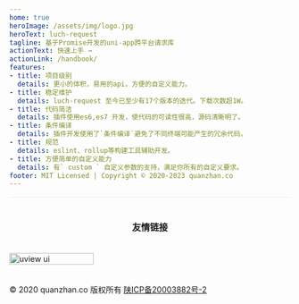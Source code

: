 ```yaml
---
home: true
heroImage: /assets/img/logo.jpg
heroText: luch-request
tagline: 基于Promise开发的uni-app跨平台请求库
actionText: 快速上手 →
actionLink: /handbook/
features:
- title: 项目级别
  details: 更小的体积，易用的api，方便的自定义能力。
- title: 稳定维护
  details: luch-request 至今已至少有17个版本的迭代。下载次数超1W。
- title: 代码简洁
  details: 插件使用es6,es7 开发，使代码的可读性很高，源码清晰明了。
- title: 条件编译
  details: 插件开发使用了`条件编译`避免了不同终端可能产生的冗余代码。
- title: 规范
  details: eslint、rollup等构建工具辅助开发。
- title: 方便简单的自定义能力
  details: 有` custom ` 自定义参数的支持，满足你所有的自定义要求。
footer: MIT Licensed | Copyright © 2020-2023 quanzhan.co
---
```


<p class="p-section-title">
友情链接
</p>
<div class="friend-link-content">
<div class="friend-link-list">
<a href="https://www.uviewui.com" target="_blank" data-describe="uview 一直不给我给图，先用截图代替" title="uView UI，是uni-app生态最优秀的UI框架，全面的组件和便捷的工具会让您信手拈来，如鱼得水">
<img src="https://cdn.jsdelivr.net/gh/lei-mu/qz/friendly-link/www.uviewui.com.png" class="friend-link-img-list" alt="uview ui">
</a>
</div>
</div>
<p class="footer-bar">
  © 2020 quanzhan.co 版权所有 <a href="http://www.beian.miit.gov.cn" rel="nofollow noopener noreferrer" target="_blank">陕ICP备20003882号-2</a>
</p>

<style>
.p-section-title {
padding-top: 2.5rem;
font-size: 16px;
font-weight: bold;
text-align: center;
border-top: 1px solid #eaecef;
}
.friend-link-content {
    padding: 1.2rem 0;
    margin-top: 1rem;
    display: flex;
    flex-wrap: wrap;
    align-items: flex-start;
    align-content: stretch;
    justify-content: space-between;
}
.friend-link-list {
    flex-grow: 1;
    flex-basis: 30%;
    max-width: 30%;
}
.friend-link-img-list {
    display: block;
    width: 100%;
}

.friend-link-list:nth-child(n+ 4) {
    margin-top: 1.2rem; 
}
@media (max-width: 719px){
.friend-link-list {
    max-width: 100%;
    padding: 0 2.5rem;
}
    .friend-link-list:nth-child(n+ 2) {
        margin-top: 1.2rem;
    }
}
</style>
